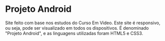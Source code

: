 # Projeto Android

 Site feito com base nos estudos do Curso Em Video. Este site é responsivo, ou seja, pode ser visualizado em todos os dispositivos. É denominado "Projeto Android", e as linguagens utilizadas foram HTML5 e CSS3. <br>
 <br>
 <a href="diasassis.github.io/projeto-android/">
